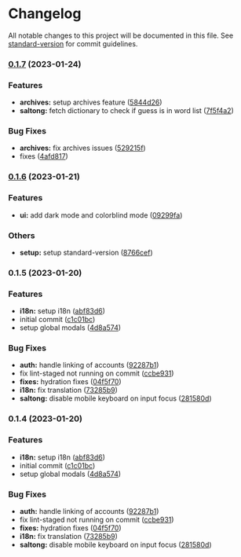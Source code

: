 # Changelog

All notable changes to this project will be documented in this file. See [standard-version](https://github.com/conventional-changelog/standard-version) for commit guidelines.

### [0.1.7](https://github.com/carldegs/saltong-hub/compare/v0.1.6...v0.1.7) (2023-01-24)


### Features

* **archives:** setup archives feature ([5844d26](https://github.com/carldegs/saltong-hub/commit/5844d263ad03f82e5867b2a4ef4b0cf5871ec26e))
* **saltong:** fetch dictionary to check if guess is in word list ([7f5f4a2](https://github.com/carldegs/saltong-hub/commit/7f5f4a289a68cd71d3c8551901d1395d4b22dbca))


### Bug Fixes

* **archives:** fix archives issues ([529215f](https://github.com/carldegs/saltong-hub/commit/529215ffa0d723cda7c5a6974e06c7d28bd1ab01))
* fixes ([4afd817](https://github.com/carldegs/saltong-hub/commit/4afd81777e2c1a844a42abd8fe3edc498f8dce75))

### [0.1.6](https://github.com/carldegs/saltong-hub/compare/v0.1.5...v0.1.6) (2023-01-21)


### Features

* **ui:** add dark mode and colorblind mode ([09299fa](https://github.com/carldegs/saltong-hub/commit/09299fa1fb4886058b6b3e538cd87591ebe95744))


### Others

* **setup:** setup standard-version ([8766cef](https://github.com/carldegs/saltong-hub/commit/8766cef1e9c4f2beebbbe803f904f7087a65a452))

### 0.1.5 (2023-01-20)


### Features

* **i18n:** setup i18n ([abf83d6](https://github.com/carldegs/saltong-hub/commit/abf83d61d049c71e8a311d80b1f6f482161f8ea5))
* initial commit ([c1c01bc](https://github.com/carldegs/saltong-hub/commit/c1c01bcb1dcd5bf2cba157e92a81cc282eeb2621))
* setup global modals ([4d8a574](https://github.com/carldegs/saltong-hub/commit/4d8a57432298861a7025ac17516f5bb64b05bcdb))


### Bug Fixes

* **auth:** handle linking of accounts ([92287b1](https://github.com/carldegs/saltong-hub/commit/92287b1b8527f30a59c63b6ff2d5e7ac82e65ecb))
* fix lint-staged not running on commit ([ccbe931](https://github.com/carldegs/saltong-hub/commit/ccbe931d608c5469e472aeae64b6091603c74cf7))
* **fixes:** hydration fixes ([04f5f70](https://github.com/carldegs/saltong-hub/commit/04f5f708dcd06876703462326aa825e73cd663e1))
* **i18n:** fix translation ([73285b9](https://github.com/carldegs/saltong-hub/commit/73285b9dfbddb319c062bf0e5dc6095c09d60cee))
* **saltong:** disable mobile keyboard on input focus ([281580d](https://github.com/carldegs/saltong-hub/commit/281580d0de6980ed36e484ff931a354669756d88))

### 0.1.4 (2023-01-20)


### Features

* **i18n:** setup i18n ([abf83d6](https://github.com/carldegs/saltong-hub/commit/abf83d61d049c71e8a311d80b1f6f482161f8ea5))
* initial commit ([c1c01bc](https://github.com/carldegs/saltong-hub/commit/c1c01bcb1dcd5bf2cba157e92a81cc282eeb2621))
* setup global modals ([4d8a574](https://github.com/carldegs/saltong-hub/commit/4d8a57432298861a7025ac17516f5bb64b05bcdb))


### Bug Fixes

* **auth:** handle linking of accounts ([92287b1](https://github.com/carldegs/saltong-hub/commit/92287b1b8527f30a59c63b6ff2d5e7ac82e65ecb))
* fix lint-staged not running on commit ([ccbe931](https://github.com/carldegs/saltong-hub/commit/ccbe931d608c5469e472aeae64b6091603c74cf7))
* **fixes:** hydration fixes ([04f5f70](https://github.com/carldegs/saltong-hub/commit/04f5f708dcd06876703462326aa825e73cd663e1))
* **i18n:** fix translation ([73285b9](https://github.com/carldegs/saltong-hub/commit/73285b9dfbddb319c062bf0e5dc6095c09d60cee))
* **saltong:** disable mobile keyboard on input focus ([281580d](https://github.com/carldegs/saltong-hub/commit/281580d0de6980ed36e484ff931a354669756d88))
